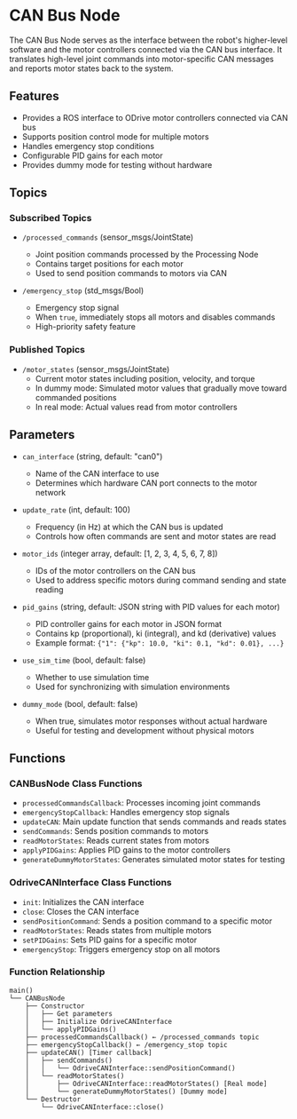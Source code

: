 # CAN Bus Node

The CAN Bus Node serves as the interface between the robot's higher-level software and the motor controllers connected via the CAN bus interface. It translates high-level joint commands into motor-specific CAN messages and reports motor states back to the system.

## Features

- Provides a ROS interface to ODrive motor controllers connected via CAN bus
- Supports position control mode for multiple motors
- Handles emergency stop conditions
- Configurable PID gains for each motor
- Provides dummy mode for testing without hardware

## Topics

### Subscribed Topics

- `/processed_commands` (sensor_msgs/JointState)
  - Joint position commands processed by the Processing Node
  - Contains target positions for each motor
  - Used to send position commands to motors via CAN

- `/emergency_stop` (std_msgs/Bool)
  - Emergency stop signal
  - When `true`, immediately stops all motors and disables commands
  - High-priority safety feature

### Published Topics

- `/motor_states` (sensor_msgs/JointState)
  - Current motor states including position, velocity, and torque
  - In dummy mode: Simulated motor values that gradually move toward commanded positions
  - In real mode: Actual values read from motor controllers

## Parameters

- `can_interface` (string, default: "can0")
  - Name of the CAN interface to use
  - Determines which hardware CAN port connects to the motor network

- `update_rate` (int, default: 100)
  - Frequency (in Hz) at which the CAN bus is updated
  - Controls how often commands are sent and motor states are read

- `motor_ids` (integer array, default: [1, 2, 3, 4, 5, 6, 7, 8])
  - IDs of the motor controllers on the CAN bus
  - Used to address specific motors during command sending and state reading

- `pid_gains` (string, default: JSON string with PID values for each motor)
  - PID controller gains for each motor in JSON format
  - Contains kp (proportional), ki (integral), and kd (derivative) values
  - Example format: `{"1": {"kp": 10.0, "ki": 0.1, "kd": 0.01}, ...}`

- `use_sim_time` (bool, default: false)
  - Whether to use simulation time
  - Used for synchronizing with simulation environments

- `dummy_mode` (bool, default: false)
  - When true, simulates motor responses without actual hardware
  - Useful for testing and development without physical motors

## Functions

### CANBusNode Class Functions

- `processedCommandsCallback`: Processes incoming joint commands
- `emergencyStopCallback`: Handles emergency stop signals
- `updateCAN`: Main update function that sends commands and reads states
- `sendCommands`: Sends position commands to motors
- `readMotorStates`: Reads current states from motors
- `applyPIDGains`: Applies PID gains to the motor controllers
- `generateDummyMotorStates`: Generates simulated motor states for testing

### OdriveCANInterface Class Functions

- `init`: Initializes the CAN interface
- `close`: Closes the CAN interface
- `sendPositionCommand`: Sends a position command to a specific motor
- `readMotorStates`: Reads states from multiple motors
- `setPIDGains`: Sets PID gains for a specific motor
- `emergencyStop`: Triggers emergency stop on all motors

### Function Relationship

```
main()
└── CANBusNode
    ├── Constructor
    │   ├── Get parameters
    │   ├── Initialize OdriveCANInterface
    │   └── applyPIDGains()
    ├── processedCommandsCallback() ← /processed_commands topic
    ├── emergencyStopCallback() ← /emergency_stop topic
    ├── updateCAN() [Timer callback]
    │   ├── sendCommands()
    │   │   └── OdriveCANInterface::sendPositionCommand()
    │   └── readMotorStates()
    │       ├── OdriveCANInterface::readMotorStates() [Real mode]
    │       └── generateDummyMotorStates() [Dummy mode]
    └── Destructor
        └── OdriveCANInterface::close()
```